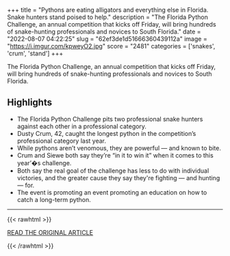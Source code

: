 +++
title = "Pythons are eating alligators and everything else in Florida. Snake hunters stand poised to help."
description = "The Florida Python Challenge, an annual competition that kicks off Friday, will bring hundreds of snake-hunting professionals and novices to South Florida."
date = "2022-08-07 04:22:25"
slug = "62ef3de1d51666360439112a"
image = "https://i.imgur.com/kpweyO2.jpg"
score = "2481"
categories = ['snakes', 'crum', 'stand']
+++

The Florida Python Challenge, an annual competition that kicks off Friday, will bring hundreds of snake-hunting professionals and novices to South Florida.

## Highlights

- The Florida Python Challenge pits two professional snake hunters against each other in a professional category.
- Dusty Crum, 42, caught the longest python in the competition’s professional category last year.
- While pythons aren’t venomous, they are powerful — and known to bite.
- Crum and Siewe both say they’re “in it to win it” when it comes to this year’�s challenge.
- Both say the real goal of the challenge has less to do with individual victories, and the greater cause they say they're fighting — and hunting — for.
- The event is promoting an event promoting an education on how to catch a long-term python.

---

{{< rawhtml >}}
  <p class="article-category">
    <a target="_blank" href="https://www.nbcnews.com/news/us-news/pythons-are-eating-alligators-everything-else-florida-snake-hunters-st-rcna36222">READ THE ORIGINAL ARTICLE</a>
  </p>
{{< /rawhtml >}}
